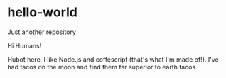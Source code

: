 # hello-world
Just another repository

Hi Humans!

Hubot here, I like Node.js and coffescript (that's what I'm made of!).
I've had tacos on the moon and find them far superior to earth tacos.
